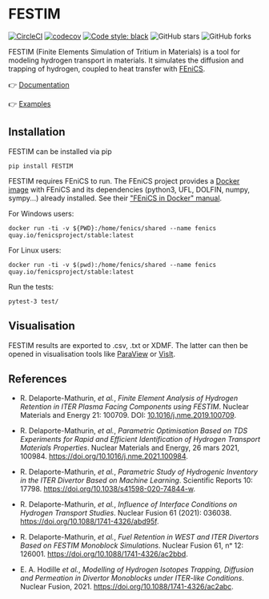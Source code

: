 # FESTIM

[![CircleCI](https://circleci.com/gh/RemDelaporteMathurin/FESTIM.svg?style=svg&circle-token=ecc5a4a8c75955af6c238d255465bc04dfaaaf8e)](https://circleci.com/gh/RemDelaporteMathurin/FESTIM)
[![codecov](https://codecov.io/gh/RemDelaporteMathurin/FESTIM/branch/master/graph/badge.svg?token=AK3A9CV2D3)](https://codecov.io/gh/RemDelaporteMathurin/FESTIM)
[![Code style: black](https://img.shields.io/badge/code%20style-black-000000.svg?style=flat-square)](https://github.com/psf/black)
![GitHub stars](https://img.shields.io/github/stars/RemDelaporteMathurin/FESTIM.svg?logo=github&label=Stars&logoColor=white)
![GitHub forks](https://img.shields.io/github/forks/RemDelaporteMathurin/FESTIM.svg?logo=github&label=Forks&logoColor=white)

FESTIM (Finite Elements Simulation of Tritium in Materials) is a tool for modeling hydrogen transport in materials. 
It simulates the diffusion and trapping of hydrogen, coupled to heat transfer with [FEniCS](https://fenicsproject.org).

:point_right: [Documentation](https://festim.readthedocs.io/)

:point_right: [Examples](https://github.com/RemDelaporteMathurin/FESTIM/tree/main/demos)


## Installation

FESTIM can be installed via pip

    pip install FESTIM

FESTIM requires FEniCS to run.
The FEniCS project provides a [Docker image](https://hub.docker.com/r/fenicsproject/stable/) with FEniCS and its dependencies (python3, UFL, DOLFIN, numpy, sympy...)  already installed. See their ["FEniCS in Docker" manual](https://fenics.readthedocs.io/projects/containers/en/latest/).

For Windows users:

    docker run -ti -v ${PWD}:/home/fenics/shared --name fenics quay.io/fenicsproject/stable:latest

For Linux users:

    docker run -ti -v $(pwd):/home/fenics/shared --name fenics quay.io/fenicsproject/stable:latest

Run the tests:

    pytest-3 test/


## Visualisation
FESTIM results are exported to .csv, .txt or XDMF. The latter can then be opened in visualisation tools like [ParaView](https://www.paraview.org/) or [VisIt](https://wci.llnl.gov/simulation/computer-codes/visit/).

## References
- R. Delaporte-Mathurin, _et al._, _Finite Element Analysis of Hydrogen Retention in ITER Plasma Facing Components using FESTIM_. Nuclear Materials and Energy 21: 100709. DOI: [10.1016/j.nme.2019.100709](https://doi.org/10.1016/j.nme.2019.100709).

- R. Delaporte-Mathurin, _et al._, _Parametric Optimisation Based on TDS Experiments for Rapid and Efficient Identification of Hydrogen Transport Materials Properties_. Nuclear Materials and Energy, 26 mars 2021, 100984. https://doi.org/10.1016/j.nme.2021.100984.

- R. Delaporte-Mathurin, _et al._, _Parametric Study of Hydrogenic Inventory in the ITER Divertor Based on Machine Learning_. Scientific Reports 10: 17798. https://doi.org/10.1038/s41598-020-74844-w.

- R. Delaporte-Mathurin, _et al._, _Influence of Interface Conditions on Hydrogen Transport Studies_. Nuclear Fusion 61 (2021): 036038. https://doi.org/10.1088/1741-4326/abd95f.

- R. Delaporte-Mathurin, _et al._, _Fuel Retention in WEST and ITER Divertors Based on FESTIM Monoblock Simulations_. Nuclear Fusion 61, nᵒ 12: 126001. https://doi.org/10.1088/1741-4326/ac2bbd.

- E. A. Hodille _et al._, _Modelling of Hydrogen Isotopes Trapping, Diffusion and Permeation in Divertor Monoblocks under ITER-like Conditions_. Nuclear Fusion, 2021. https://doi.org/10.1088/1741-4326/ac2abc.

